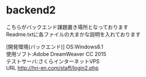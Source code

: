 # backend2

こちらがバックエンド課題置き場所となっております<br>
Readme.txtに各ファイルの大まかな説明を入れております<br>

[開発環境(バックエンド)]
OS:Windows8.1<br>
使用ソフト:Adobe DreamWeaver CC 2015<br>
テストサーバ:さくらインターネットVPS<br>
URL http://hn-en.com/staff/login2.php
